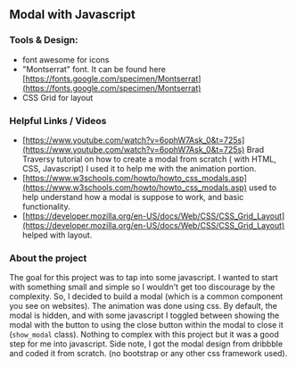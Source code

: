 ## Modal with Javascript
### Tools & Design:
 - font awesome for icons
 - "Montserrat" font. It can be found here [https://fonts.google.com/specimen/Montserrat](https://fonts.google.com/specimen/Montserrat)
 - CSS Grid for layout

### Helpful Links / Videos
- [https://www.youtube.com/watch?v=6ophW7Ask_0&t=725s](https://www.youtube.com/watch?v=6ophW7Ask_0&t=725s) Brad Traversy tutorial on how to create a modal from scratch ( with HTML, CSS, Javascript) I used it to help me with the animation portion.
- [https://www.w3schools.com/howto/howto_css_modals.asp](https://www.w3schools.com/howto/howto_css_modals.asp) used to help understand how a modal is suppose to work, and basic functionality.
- [https://developer.mozilla.org/en-US/docs/Web/CSS/CSS_Grid_Layout](https://developer.mozilla.org/en-US/docs/Web/CSS/CSS_Grid_Layout) helped with layout.

### About the project
The goal for this project was to tap into some javascript. I wanted to start with something small and simple so I wouldn't get too discourage by the complexity. So, I decided to build a modal (which is a common component you see on websites). The animation was done using css. By default, the modal is hidden, and with some javascript I toggled between showing the modal with the button to using the close button within the modal to close it (`show_modal` class). Nothing to complex with this project but it was a good step for me into javascript. Side note, I got the modal design from dribbble and coded it from scratch. (no bootstrap or any other css framework used).
